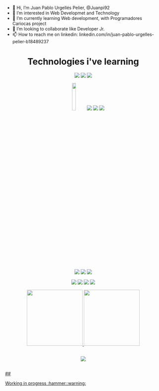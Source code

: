 - 👋 Hi, I’m Juan Pablo Urgellés Pelier, @Juanpi92
- 👀 I’m interested in Web Developmet and Technology
- 🌱 I’m currently learning Web development, with Programadores Cariocas project
- 💞️ I’m looking to collaborate like Developer Jr.
- 📫 How to reach me on linkedin: linkedin.com/in/juan-pablo-urgelles-pelier-b18489237

<div style="display: inline_block" align="center">
  
  Technologies i've learning
===========================
  
  <a href="#"><img src="https://img.shields.io/badge/HTML5-E34F26?style=for-the-badge&logo=html5&logoColor=white"></a>
  <a href="#"><img src="https://img.shields.io/badge/CSS3-1572B6?style=for-the-badge&logo=css3&logoColor=white"></a>
  <a href="#"><img src="https://img.shields.io/badge/JavaScript-323330?style=for-the-badge&logo=javascript&logoColor=F7DF1E"></a>
  
  <a href="#"><img src="https://img.shields.io/badge/React-20232A?style=for-the-badge&logo=react&logoColor=61DAFB" width="15%"></a>
  <a href="#"><img src="https://img.shields.io/badge/Material%20UI-007FFF?style=for-the-badge&logo=mui&logoColor=white"></a>
  <a href="#"><img src="https://img.shields.io/badge/Bootstrap-563D7C?style=for-the-badge&logo=bootstrap&logoColor=white"></a>
  <a href="#"><img src="https://img.shields.io/badge/SASS-hotpink.svg?style=for-the-badge&logo=SASS&logoColor=white"></a>

  <a href="#"><img src="https://img.shields.io/badge/Vercel-000000?style=for-the-badge&logo=vercel&logoColor=white"></a>
  <a href="#"><img src="https://img.shields.io/badge/GIT-E44C30?style=for-the-badge&logo=git&logoColor=white"></a>
  <a href="#"><img src="https://img.shields.io/badge/GitHub-100000?style=for-the-badge&logo=github&logoColor=white"></a>
  
  <a href="#"><img src="https://img.shields.io/badge/Trello-0052CC?style=for-the-badge&logo=trello&logoColor=white"></a>
  <a href="#"><img src="https://img.shields.io/badge/Figma-F24E1E?style=for-the-badge&logo=figma&logoColor=white"></a>
  <a href="#"><img src="https://img.shields.io/badge/Codewars-B1361E?style=for-the-badge&logo=Codewars&logoColor=white"></a>
  <a href="#"><img src="https://img.shields.io/badge/Canva-%2300C4CC.svg?&style=for-the-badge&logo=Canva&logoColor=white"></a>

  
  
  
</div>

<div align="center">
  <a href="https://github.com/Juanpi92"/>
 
  <img height="180em" src="https://github-readme-stats.vercel.app/api?username=juanpi92&show_icons=true&theme=github_dark&count_private=true&include_all_commits=false"/>
  <img height="180em" src="https://github-readme-stats.vercel.app/api/top-langs/?username=juanpi92&layout=compact&langs_count=16&theme=github_dark"/>
</div>
</br>
<p align="center">   <img alingn="center" src="https://profile-counter.glitch.me/juanpi92/count.svg" /></p>
</br>
## </p> Working in progress :hammer::warning:

<!---
Juanpi92/Juanpi92 is a ✨ special ✨ repository because its `README.md` (this file) appears on your GitHub profile.
You can click the Preview link to take a look at your changes.
--->
